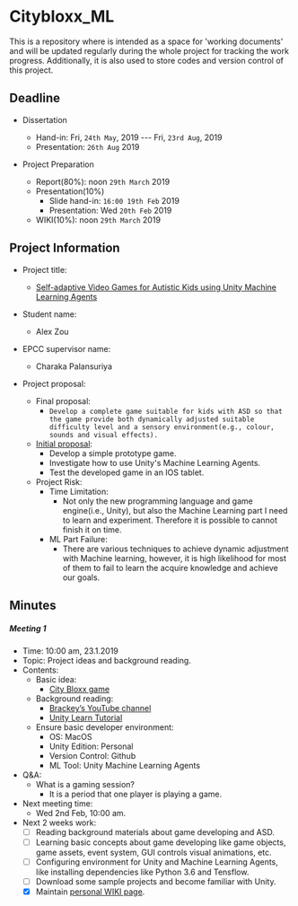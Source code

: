 # Citybloxx_ML
This is a repository where is intended as a space for 'working documents' and will be updated regularly during the whole project for tracking the work progress. Additionally, it is also used to store codes and version control of this project.

## Deadline
- Dissertation
	- Hand-in: Fri, `24th May`, 2019 --- Fri, `23rd Aug`, 2019
	- Presentation: `26th Aug` 2019

- Project Preparation
	- Report(80%): noon `29th March` 2019
	- Presentation(10%)
		- Slide hand-in: `16:00 19th Feb` 2019
		- Presentation: Wed `20th Feb` 2019
	- WIKI(10%): noon `29th March` 2019

## Project Information
- Project title: 
	- [Self-adaptive Video Games for Autistic Kids using Unity Machine Learning Agents](https://www.wiki.ed.ac.uk/display/hpcdis/Self-adaptive+Video+Games+for+Autistic+Kids+using+Unity+Machine+Learning+Agents)
- Student name:
	- Alex Zou
- EPCC supervisor name:
	- Charaka Palansuriya

- Project proposal:
	- Final proposal:
		- `Develop a complete game suitable for kids with ASD so that the game provide both dynamically adjusted suitable difficulty level and a sensory environment(e.g., colour, sounds and visual effects).`
	- [Initial proposal](https://www.wiki.ed.ac.uk/display/hpcdis/Self-adaptive+Video+Games+for+Autistic+Kids+using+Unity+Machine+Learning+Agents):
		- Develop a simple prototype game.
		- Investigate how to use Unity's Machine Learning Agents.
		- Test the developed game in an IOS tablet.
	- Project Risk:
		- Time Limitation:
			- Not only the new programming language and game engine(i.e., Unity), but also the Machine Learning part I need to learn and experiment. Therefore it is possible to cannot finish it on time.
		- ML Part Failure:
			- There are various techniques to achieve dynamic adjustment with Machine learning, however, it is high likelihood for most of them to fail to learn the acquire knowledge and achieve our goals.  

## Minutes
##### Meeting 1
- Time: 10:00 am, 23.1.2019
- Topic: Project ideas and background reading.
- Contents:
	- Basic idea: 
		- [City Bloxx game](https://www.youtube.com/watch?v=9eP2rVisHPo)
	- Background reading:
		- [Brackey’s YouTube channel](https://www.youtube.com/watch?v=IlKaB1etrik)
		- [Unity Learn Tutorial](https://unity3d.com/learn/tutorials)
	- Ensure basic developer environment:
		- OS: MacOS
		- Unity Edition: Personal
		- Version Control: Github
		- ML Tool: Unity Machine Learning Agents
- Q&A:
	- What is a gaming session?
		- It is a period that one player is playing a game.
- Next meeting time:
	- Wed 2nd Feb, 10:00 am.
- Next 2 weeks work:
	- [ ] Reading background materials about game developing and ASD.
	- [ ] Learning basic concepts about game developing like game objects, game assets, event system, GUI controls visual animations, etc.
	- [ ] Configuring environment for Unity and Machine Learning Agents, like installing dependencies like Python 3.6 and Tensflow.
	- [ ] Download some sample projects and become familiar with Unity.
	- [x] Maintain [personal WIKI page](https://www.wiki.ed.ac.uk/display/hpcdis/S1702794+Alex+Zou).

